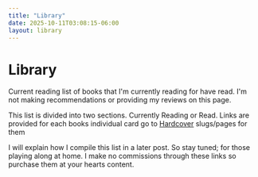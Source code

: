 ```yaml
---
title: "Library"
date: 2025-10-11T03:08:15-06:00
layout: library
---
```


# Library

Current reading list of books that I'm currently reading for have read. I'm not
making recommendations or providing my reviews on this page.

This list is divided into two sections. Currently Reading or Read. Links are 
provided for each books individual card go to [Hardcover](https://hardcover.app/) 
slugs/pages for them

I will explain how I compile this list in a later post. So stay tuned; for those
playing along at home. I make no commissions through these links so purchase 
them at your hearts content.

